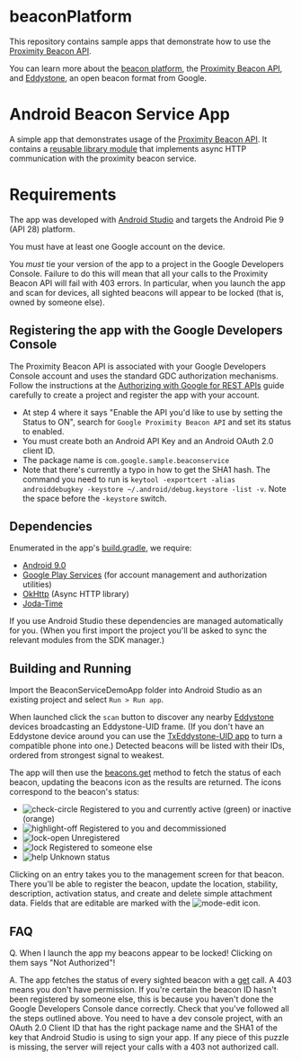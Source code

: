 # beaconPlatform

This repository contains sample apps that demonstrate how to use the
[Proximity Beacon API](https://developers.google.com/beacons/proximity/guides).

You can learn more about the [beacon platform](https://developers.google.com/beacons),
the [Proximity Beacon API](https://developers.google.com/beacons/proximity/guides), and
[Eddystone](https://github.com/google/eddystone), an open beacon format from Google.

# Android Beacon Service App
A simple app that demonstrates usage of the [Proximity Beacon API](https://developers.google.com/beacons/proximity/).
It contains a [reusable library module](BeaconServiceDemoApp/libproximitybeacon) that implements async HTTP communication with the proximity beacon service.

# Requirements
The app was developed with [Android Studio](http://developer.android.com/sdk/) and targets the Android Pie 9 (API 28) platform.

You must have at least one Google account on the device.

You *must* tie your version of the app to a project in the Google Developers Console. Failure to do this will mean that all your calls to the Proximity Beacon API will fail with 403 errors. In particular, when you launch the app and scan for devices, all sighted beacons will appear to be locked (that is, owned by someone else).

## Registering the app with the Google Developers Console

The Proximity Beacon API is associated with your Google Developers Console account and uses the standard GDC authorization mechanisms. Follow the instructions at the [Authorizing with Google for REST APIs](https://developers.google.com/android/guides/http-auth) guide carefully to create a project and register the app with your account.

- At step 4 where it says "Enable the API you'd like to use by setting the Status to ON", search for `Google Proximity Beacon API` and set its status to enabled.
- You must create both an Android API Key and an Android OAuth 2.0 client ID.
- The package name is `com.google.sample.beaconservice`
- Note that there's currently a typo in how to get the SHA1 hash. The command you need to run is `keytool -exportcert -alias androiddebugkey -keystore ~/.android/debug.keystore -list -v`. Note the space before the `-keystore` switch.

## Dependencies
Enumerated in the app's [build.gradle](BeaconServiceDemoApp/app/build.gradle), we require:

- [Android 9.0](https://developer.android.com/about/versions/pie/)
- [Google Play Services](https://developers.google.com/android/guides/overview) (for account management and authorization utilities)
- [OkHttp](http://square.github.io/okhttp/) (Async HTTP library)
- [Joda-Time](http://www.joda.org/joda-time/)

If you use Android Studio these dependencies are managed automatically for you. (When you first import the project you'll be asked to sync the relevant modules from the SDK manager.)

## Building and Running
Import the BeaconServiceDemoApp folder into Android Studio as an existing project and select `Run > Run app`.

When launched click the `scan` button to discover any nearby [Eddystone](https://github.com/google/eddystone) devices broadcasting an Eddystone-UID frame. (If you don't have an Eddystone device around you can use the [TxEddystone-UID app](https://github.com/google/eddystone/tree/master/eddystone-uid/tools/txeddystone-uid) to turn a compatible phone into one.) Detected beacons will be listed with their IDs, ordered from strongest signal to weakest.

The app will then use the [beacons.get](https://developers.google.com/beacons/proximity/reference/rest/v1beta1/beacons/get) method to fetch the status of each beacon, updating the beacons icon as the results are returned. The icons correspond to the beacon's status:

- ![check-circle](beaconPlatform/blob/master/app/src/main/res/drawable-hdpi/ic_action_check_circle.png) Registered to you and currently active (green) or inactive (orange)
- ![highlight-off](beaconPlatform/blob/master/app/src/main/res/drawable-hdpi/ic_action_highlight_off.png) Registered to you and decommissioned
- ![lock-open](beaconPlatform/blob/master/app/src/main/res/drawable-hdpi/ic_action_lock_open.png) Unregistered
- ![lock](beaconPlatform/blob/master/app/src/main/res/drawable-hdpi/ic_action_lock.png) Registered to someone else
- ![help](beaconPlatform/blob/master/app/src/main/res/drawable-hdpi/ic_action_help.png) Unknown status

Clicking on an entry takes you to the management screen for that beacon. There you'll be able to register the beacon, update the location, stability, description, activation status, and create and delete simple attachment data. Fields that are editable are marked with the ![mode-edit](BeaconServiceDemoApp/app/src/main/res/drawable-mdpi/ic_action_mode_edit.png) icon.

## FAQ
Q. When I launch the app my beacons appear to be locked! Clicking on them says "Not Authorized"!

A. The app fetches the status of every sighted beacon with a [get](https://developers.google.com/beacons/proximity/reference/rest/v1beta1/beacons/get) call. A 403 means you don't have permission. If you're certain the beacon ID hasn't been registered by someone else, this is because you haven't done the Google Developers Console dance correctly. Check that you've followed all the steps outlined above. You need to have a dev console project, with an OAuth 2.0 Client ID that has the right package name and the SHA1 of the key that Android Studio is using to sign your app. If any piece of this puzzle is missing, the server will reject your calls with a 403 not authorized call.


